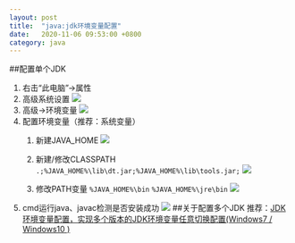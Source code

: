 ```yaml
---
layout: post
title:  "java:jdk环境变量配置"
date:   2020-11-06 09:53:00 +0800
category: java
---
```

##配置单个JDK
1. 右击“此电脑”->属性
2. 高级系统设置
      ![](https://img2020.cnblogs.com/blog/1752736/202010/1752736-20201022103921994-840566324.png)
3. 高级->环境变量
      ![](https://img2020.cnblogs.com/blog/1752736/202010/1752736-20201022104048126-2097596368.png)
4. 配置环境变量（推荐：系统变量）
      1. 新建JAVA_HOME
            ![](https://img2020.cnblogs.com/blog/1752736/202010/1752736-20201022104112034-1718989990.png)
      2. 新建/修改CLASSPATH
            `.;%JAVA_HOME%\lib\dt.jar;%JAVA_HOME%\lib\tools.jar;`
            ![](https://img2020.cnblogs.com/blog/1752736/202010/1752736-20201022104429418-1416311406.png)

      3. 修改PATH变量
            `%JAVA_HOME%\bin`
            `%JAVA_HOME%\jre\bin`
            ![](https://img2020.cnblogs.com/blog/1752736/202010/1752736-20201022104225633-2125731679.png)
6. cmd运行java、javac检测是否安装成功
      ![](https://img2020.cnblogs.com/blog/1752736/202010/1752736-20201022104211838-881716923.png)
##关于配置多个JDK
推荐：[JDK环境变量配置，实现多个版本的JDK环境变量任意切换配置(Windows7 / Windows10 )](https://www.cnblogs.com/yuyu666/p/12666506.html)

